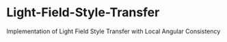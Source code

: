 # Light-Field-Style-Transfer
Implementation of Light Field Style Transfer with Local Angular Consistency
